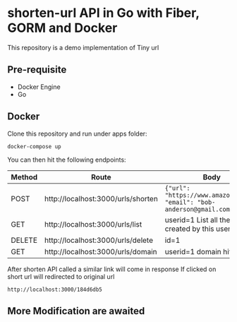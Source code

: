 # shorten-url API in Go with Fiber, GORM and Docker

This repository is a demo implementation of Tiny url  

## Pre-requisite
- Docker Engine
- Go

## Docker
Clone this repository and run under apps folder:
```
docker-compose up
```

You can then hit the following endpoints:

| Method | Route                              | Body                                              |
| ------ | ---------------------------------- | --------------------------------------------------|
| POST   | http://localhost:3000/urls/shorten |`{"url": "https://www.amazon.com/", "email": "bob-anderson@gmail.com"}`|
| GET    | http://localhost:3000/urls/list    |  userid=1  List all the links created by this user|
| DELETE | http://localhost:3000/urls/delete  |  id=1                                             |
| GET    | http://localhost:3000/urls/domain  |  userid=1 domain hit count                        |


After shorten API called a similar link will come in response
If clicked on short url will redirected to original url 

```
http://localhost:3000/184d6db5
```

## More Modification are awaited
